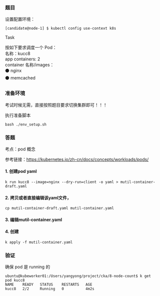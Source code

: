 ### 题目

设置配置环境：

    [candidate@node-1] $ kubectl config use-context k8s

Task

按如下要求调度一个 Pod：      
名称：kucc8        
app containers: 2       
container 名称/images：        
⚫ nginx     
⚫ memcached

### 准备环境

考试时候无需，直接按照题目要求切换集群即可！！！

执行准备脚本

    bash ./env_setup.sh

### 答题

考点：pod 概念

参考链接：https://kubernetes.io/zh-cn/docs/concepts/workloads/pods/

#### 1. 创建pod yaml

    k run kucc8 --image=nginx --dry-run=client -o yaml > mutil-container-draft.yaml

#### 2. 拷贝或者直接编辑该yaml文件，

    cp mutil-container-draft.yaml mutil-container.yaml

#### 3. 编辑mutil-container.yaml

#### 4. 创建

    k apply -f mutil-container.yaml

### 验证

确保 pod 是 running 的

```
ubuntu@kubeworker01:/Users/yangyong/project/cka/8-node-count$ k get pod kucc8
NAME    READY   STATUS    RESTARTS   AGE
kucc8   2/2     Running   0          4m2s
```